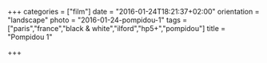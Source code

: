 +++
categories = ["film"]
date = "2016-01-24T18:21:37+02:00"
orientation = "landscape"
photo = "2016-01-24-pompidou-1"
tags = ["paris","france","black & white","ilford","hp5+","pompidou"]
title = "Pompidou 1"

+++

